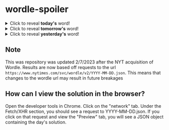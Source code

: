 # wordle-spoiler

<details>
  <summary>Click to reveal <b>today's</b> word!</summary>
  <br>
  <b> lover </b>
</details>

<details>
  <summary>Click to reveal <b>tomorrow's</b> word!</summary>
  <br>
  <b> empty </b>
</details>

<details>
  <summary>Click to reveal <b>yesterday's</b> word!</summary>
  <br>
  <b> bully </b>
</details>

## Note
This was repository was updated 2/7/2023 after the NYT acquisition of Wordle. Results are now based off requests to the url `https://www.nytimes.com/svc/wordle/v2/YYYY-MM-DD.json`. This means that changes to the wordle url may result in future breakages

## How can I view the solution in the browser?
Open the developer tools in Chrome. Click on the "network" tab. Under the Fetch/XHR section, you should see a request to YYYY-MM-DD.json. If you click on that request and view the "Preview" tab, you will see a JSON object containing the day's solution.